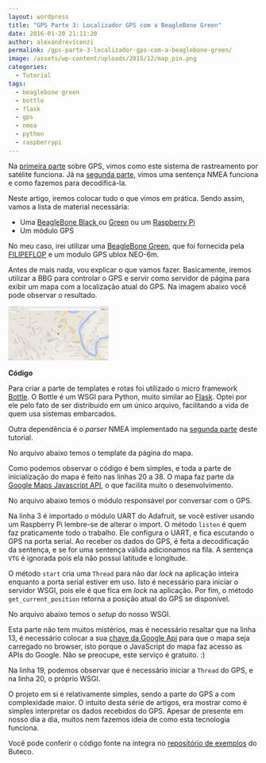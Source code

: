 ```yaml
---
layout: wordpress
title: "GPS Parte 3: Localizador GPS com a BeagleBone Green"
date: 2016-01-20 21:11:20
author: alexandrevicenzi
permalink: /gps-parte-3-localizador-gps-com-a-beaglebone-green/
image: /assets/wp-content/uploads/2015/12/map_pin.png
categories:
  - Tutorial
tags:
  - beaglebone green
  - bottle
  - flask
  - gps
  - nmea
  - python
  - raspberrypi
---
```


Na <a href="/gps-parte-1-entendendo-o-seu-funcionamento" target="_blank">primeira parte</a> sobre GPS, vimos como este sistema de rastreamento por satélite funciona. Já na <a href="/gps-parte-2-decodificando-uma-sentenca-nmea" target="_blank">segunda parte</a>, vimos uma sentença NMEA funciona e como fazemos para decodificá-la.

Neste artigo, iremos colocar tudo o que vimos em prática. Sendo assim, vamos a lista de material necessária:
<ul>
	<li>Uma <a href="http://www.filipeflop.com/pd-1436b0-beaglebone-black-rev-c.html?utm_source=Blog&amp;utm_medium=Banner&amp;utm_campaign=ButecoOpenSource" target="_blank">BeagleBone Black </a> ou <a href="http://www.filipeflop.com/pd-24c7f0-beaglebone-green.html?utm_source=Blog&amp;utm_medium=Banner&amp;utm_campaign=ButecoOpenSource" target="_blank">Green</a> ou um <a href="http://www.filipeflop.com/pd-1d13cc-raspberry-pi-2-model-b.html?utm_source=Blog&amp;utm_medium=Banner&amp;utm_campaign=ButecoOpenSource" target="_blank">Raspberry Pi</a></li>
	<li>Um módulo GPS</li>
</ul>
<!--more-->

No meu caso, irei utilizar uma <a href="http://www.filipeflop.com/pd-24c7f0-beaglebone-green.html?utm_source=Blog&amp;utm_medium=Banner&amp;utm_campaign=ButecoOpenSource" target="_blank">BeagleBone Green</a>, que foi fornecida pela <a href="http://www.filipeflop.com?utm_source=Blog&amp;utm_medium=Banner&amp;utm_campaign=ButecoOpenSource" target="_blank">FILIPEFLOP</a> e um modulo GPS ublox NEO-6m.

Antes de mais nada, vou explicar o que vamos fazer. Basicamente, iremos utilizar a BBG para controlar o GPS e servir como servidor de página para exibir um mapa com a localização atual do GPS. Na imagem abaixo você pode observar o resultado.

<a href="/assets/wp-content/uploads/2016/01/gps-bbg.png"><img class="aligncenter" title="" src="/assets/wp-content/uploads/2016/01/gps-bbg.png" alt="" width="40%" height="40%" /></a>

<strong>Código</strong>

Para criar a parte de templates e rotas foi utilizado o micro framework <a href="http://bottlepy.org/docs/dev/index.html" target="_blank">Bottle</a>. O Bottle é um WSGI para Python, muito similar ao <a href="http://flask.pocoo.org/" target="_blank">Flask</a>. Optei por ele pelo fato de ser distribuido em um único arquivo, facilitando a vida de quem usa sistemas embarcados.

Outra dependência é o <em>parser</em> NMEA implementado na <a href="/gps-parte-2-decodificando-uma-sentenca-nmea" target="_blank">segunda parte</a> deste tutorial.

No arquivo abaixo temos o template da página do mapa.

<script src="//gistfy-app.herokuapp.com/github/ButecoOpenSource/exemplos/exemplos_python/gps_bbg/views/index.tpl?branch=master" type="text/javascript"></script>

Como podemos observar o código é bem simples, e toda a parte de inicialização do mapa é feito nas linhas 20 a 38. O mapa faz parte da <a href="https://developers.google.com/maps/documentation/javascript/?hl=pt-br" target="_blank">Google Maps Javascript API</a>, o que facilita muito o desenvolvimento.

No arquivo abaixo temos o módulo responsável por conversar com o GPS.

<script src="//gistfy-app.herokuapp.com/github/ButecoOpenSource/exemplos/exemplos_python/gps_bbg/gps.py?branch=master" type="text/javascript"></script>

Na linha 3 é importado o módulo UART do Adafruit, se você estiver usando um Raspberry Pi lembre-se de alterar o import. O método <code>listen</code> é quem faz praticamente todo o trabalho. Ele configura o UART, e fica escutando o GPS na porta serial. Ao receber os dados do GPS, é feita a decodificação da sentença, e se for uma sentença válida adicionamos na fila. A sentença <code>VTG</code> é ignorada pois ela não possui latitude e longitude.

O método <code>start</code> cria uma <code>Thread</code> para não dar <em>lock</em> na aplicação inteira enquanto a porta serial estiver em uso. Isto é necessário para iniciar o servidor WSGI, pois ele é que fica em <em>lock</em> na aplicação. Por fim, o método <code>get_current_position</code> retorna a posição atual do GPS se disponível.

No arquivo abaixo temos o <em>setup</em> do nosso WSGI.

<script src="//gistfy-app.herokuapp.com/github/ButecoOpenSource/exemplos/exemplos_python/gps_bbg/main.py?branch=master" type="text/javascript"></script>

Esta parte não tem muitos mistérios, mas é necessário resaltar que na linha 13, é necessário colocar a sua <a href="https://console.developers.google.com/flows/enableapi?apiid=maps_backend&amp;keyType=CLIENT_SIDE&amp;reusekey=true&amp;hl=pt-br" target="_blank">chave da Google Api</a> para que o mapa seja carregado no browser, isto porque o JavaScript do mapa faz acesso as APIs do Google. Não se preocupe, este serviço é gratuito. :)

Na linha 19, podemos observar que é necessário iniciar a <code>Thread</code> do GPS, e na linha 20, o próprio WSGI.

O projeto em si é relativamente simples, sendo a parte do GPS a com complexidade maior. O intuito desta série de artigos, era mostrar como é simples interpretar os dados recebidos do GPS. Apesar de presente em nosso dia a dia, muitos nem fazemos ideia de como esta tecnologia funciona.

Você pode conferir o código fonte na íntegra no <a href="https://github.com/ButecoOpenSource/exemplos/tree/master/exemplos_python/gps_bbg" target="_blank">repositório de exemplos</a> do Buteco.
